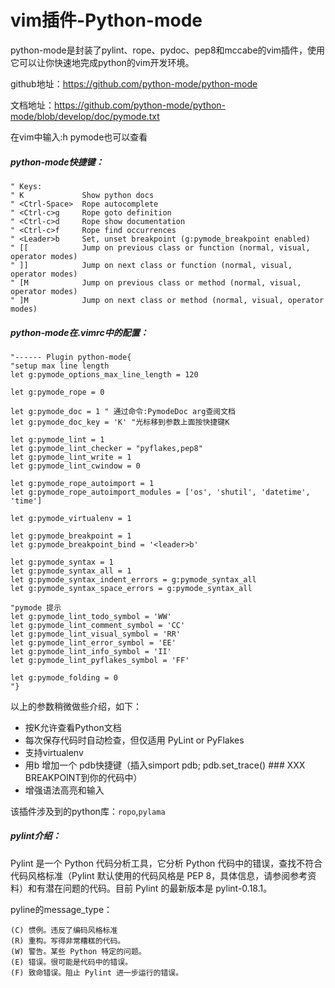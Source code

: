 # vim插件-Python-mode
python-mode是封装了pylint、rope、pydoc、pep8和mccabe的vim插件，使用它可以让你快速地完成python的vim开发环境。

github地址：https://github.com/python-mode/python-mode

文档地址：https://github.com/python-mode/python-mode/blob/develop/doc/pymode.txt

在vim中输入:h pymode也可以查看



##### python-mode快捷键：

```shell
" Keys:
" K             Show python docs
" <Ctrl-Space>  Rope autocomplete
" <Ctrl-c>g     Rope goto definition
" <Ctrl-c>d     Rope show documentation
" <Ctrl-c>f     Rope find occurrences
" <Leader>b     Set, unset breakpoint (g:pymode_breakpoint enabled)
" [[            Jump on previous class or function (normal, visual, operator modes)
" ]]            Jump on next class or function (normal, visual, operator modes)
" [M            Jump on previous class or method (normal, visual, operator modes)
" ]M            Jump on next class or method (normal, visual, operator modes)
```



##### python-mode在.vimrc中的配置：

```shell
"------ Plugin python-mode{
"setup max line length
let g:pymode_options_max_line_length = 120

let g:pymode_rope = 0

let g:pymode_doc = 1 " 通过命令:PymodeDoc arg查阅文档
let g:pymode_doc_key = 'K' "光标移到参数上面按快捷键K

let g:pymode_lint = 1
let g:pymode_lint_checker = "pyflakes,pep8"
let g:pymode_lint_write = 1
let g:pymode_lint_cwindow = 0

let g:pymode_rope_autoimport = 1
let g:pymode_rope_autoimport_modules = ['os', 'shutil', 'datetime', 'time']

let g:pymode_virtualenv = 1

let g:pymode_breakpoint = 1
let g:pymode_breakpoint_bind = '<leader>b'

let g:pymode_syntax = 1
let g:pymode_syntax_all = 1
let g:pymode_syntax_indent_errors = g:pymode_syntax_all
let g:pymode_syntax_space_errors = g:pymode_syntax_all

"pymode 提示
let g:pymode_lint_todo_symbol = 'WW'
let g:pymode_lint_comment_symbol = 'CC'
let g:pymode_lint_visual_symbol = 'RR'
let g:pymode_lint_error_symbol = 'EE'
let g:pymode_lint_info_symbol = 'II'
let g:pymode_lint_pyflakes_symbol = 'FF'

let g:pymode_folding = 0
"}
```

以上的参数稍微做些介绍，如下：

- 按K允许查看Python文档
- 每次保存代码时自动检查，但仅适用 PyLint or PyFlakes
- 支持virtualenv
- 用<leader>b 增加一个 pdb快捷键（插入simport pdb; pdb.set_trace() ### XXX BREAKPOINT到你的代码中）
- 增强语法高亮和输入

该插件涉及到的python库：`ropo`,`pylama`



##### pylint介绍：

Pylint 是一个 Python 代码分析工具，它分析 Python 代码中的错误，查找不符合代码风格标准（Pylint 默认使用的代码风格是 PEP 8，具体信息，请参阅参考资料）和有潜在问题的代码。目前 Pylint 的最新版本是 pylint-0.18.1。

pyline的message_type：

```
(C) 惯例。违反了编码风格标准
(R) 重构。写得非常糟糕的代码。
(W) 警告。某些 Python 特定的问题。
(E) 错误。很可能是代码中的错误。
(F) 致命错误。阻止 Pylint 进一步运行的错误。
```
